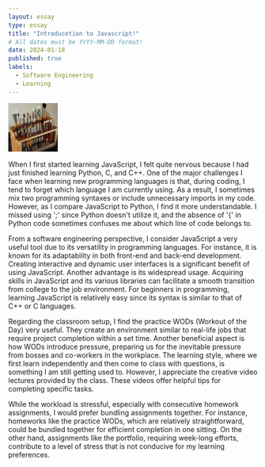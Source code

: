 ```yaml
---
layout: essay
type: essay
title: "Introducetion to Javascript!"
# All dates must be YYYY-MM-DD format!
date: 2024-01-18
published: true
labels:
  - Software Engineering
  - Learning
---
```


<img width="100px" class="rounded float-start pe-4" src="../img/igniting/paintbrushes.jpg">


When I first started learning JavaScript, I felt quite nervous because I had just finished learning Python, C, and C++. One of the major challenges I face when learning new programming languages is that, during coding, I tend to forget which language I am currently using. As a result, I sometimes mix two programming syntaxes or include unnecessary imports in my code. However, as I compare JavaScript to Python, I find it more understandable. I missed using ';' since Python doesn't utilize it, and the absence of '{' in Python code sometimes confuses me about which line of code belongs to.

From a software engineering perspective, I consider JavaScript a very useful tool due to its versatility in programming languages. For instance, it is known for its adaptability in both front-end and back-end development. Creating interactive and dynamic user interfaces is a significant benefit of using JavaScript. Another advantage is its widespread usage. Acquiring skills in JavaScript and its various libraries can facilitate a smooth transition from college to the job environment. For beginners in programming, learning JavaScript is relatively easy since its syntax is similar to that of C++ or C languages.

Regarding the classroom setup, I find the practice WODs (Workout of the Day) very useful. They create an environment similar to real-life jobs that require project completion within a set time. Another beneficial aspect is how WODs introduce pressure, preparing us for the inevitable pressure from bosses and co-workers in the workplace. The learning style, where we first learn independently and then come to class with questions, is something I am still getting used to. However, I appreciate the creative video lectures provided by the class. These videos offer helpful tips for completing specific tasks.

While the workload is stressful, especially with consecutive homework assignments, I would prefer bundling assignments together. For instance, homeworks like the practice WODs, which are relatively straightforward, could be bundled together for efficient completion in one sitting. On the other hand, assignments like the portfolio, requiring week-long efforts, contribute to a level of stress that is not conducive for my learning preferences.
